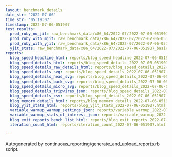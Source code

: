 ```yaml
---
layout: benchmark_details
date_str: '2022-07-06'
time_str: '05:19:07'
timestamp: 2022-07-06-051907
test_results:
  prod_ruby_no_jit: raw_benchmark_data/x86_64/2022-07/2022-07-06-051907_basic_benchmark_prod_ruby_no_jit.json
  prod_ruby_with_mjit: raw_benchmark_data/x86_64/2022-07/2022-07-06-051907_basic_benchmark_prod_ruby_with_mjit.json
  prod_ruby_with_yjit: raw_benchmark_data/x86_64/2022-07/2022-07-06-051907_basic_benchmark_prod_ruby_with_yjit.json
  yjit_stats: raw_benchmark_data/x86_64/2022-07/2022-07-06-051907_basic_benchmark_yjit_stats.json
reports:
  blog_speed_headline_html: reports/blog_speed_headline_2022-07-06-051907.html
  blog_speed_details_html: reports/blog_speed_details_2022-07-06-051907.html
  blog_speed_details_raw_details_html: reports/blog_speed_details_2022-07-06-051907.raw_details.html
  blog_speed_details_svg: reports/blog_speed_details_2022-07-06-051907.svg
  blog_speed_details_head_svg: reports/blog_speed_details_2022-07-06-051907.head.svg
  blog_speed_details_back_svg: reports/blog_speed_details_2022-07-06-051907.back.svg
  blog_speed_details_micro_svg: reports/blog_speed_details_2022-07-06-051907.micro.svg
  blog_speed_details_tripwires_json: reports/blog_speed_details_2022-07-06-051907.tripwires.json
  blog_speed_details_csv: reports/blog_speed_details_2022-07-06-051907.csv
  blog_memory_details_html: reports/blog_memory_details_2022-07-06-051907.html
  blog_yjit_stats_html: reports/blog_yjit_stats_2022-07-06-051907.html
  variable_warmup_warmup_settings_json: reports/variable_warmup_2022-07-06-051907.warmup_settings.json
  variable_warmup_stats_of_interest_json: reports/variable_warmup_2022-07-06-051907.stats_of_interest.json
  blog_exit_reports_bench_list_html: reports/blog_exit_reports_2022-07-06-051907.bench_list.html
  iteration_count_html: reports/iteration_count_2022-07-06-051907.html

---
```

Autogenerated by continuous_reporting/generate_and_upload_reports.rb script.
